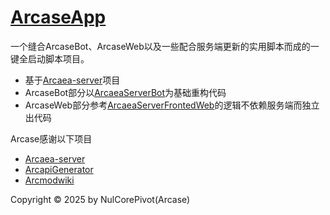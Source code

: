 # [ArcaseApp](https://github.com/SweelLong/ArcaseApp-beta)
一个缝合ArcaseBot、ArcaseWeb以及一些配合服务端更新的实用脚本而成的一键全启动脚本项目。

- 基于[Arcaea-server](https://github.com/Lost-MSth/Arcaea-server)项目
- ArcaseBot部分以[ArcaeaServerBot](https://github.com/SweelLong/ArcaeaServerBot)为基础重构代码
- ArcaseWeb部分参考[ArcaeaServerFrontedWeb](https://github.com/SweelLong/ArcaeaServerFrontedWeb)的逻辑不依赖服务端而独立出代码

Arcase感谢以下项目
- [Arcaea-server](https://github.com/Lost-MSth/Arcaea-server)
- [ArcapiGenerator](https://github.com/SweelLong/ArcapiGenerator-public)
- [Arcmodwiki](https://github.com/FishiaTee/arcmodwiki)
  
Copyright © 2025 by NulCorePivot(Arcase)
